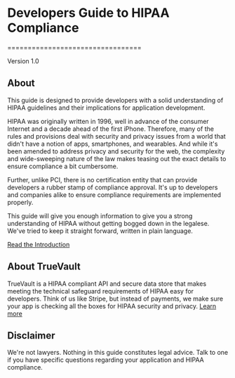 # Developers Guide to HIPAA Compliance
=================================

Version 1.0

## About

This guide is designed to provide developers with a solid understanding of HIPAA guidelines and their implications for application development. 

HIPAA was originally written in 1996, well in advance of the consumer Internet and a decade ahead of the first iPhone. Therefore, many of the rules and provisions deal with security and privacy issues from a world that didn't have a notion of apps, smartphones, and wearables. And while it's been amended to address privacy and security for the web, the complexity and wide-sweeping nature of the law makes teasing out the exact details to ensure compliance a bit cumbersome. 

Further, unlike PCI, there is no certification entity that can provide developers a rubber stamp of compliance approval. It's up to developers and companies alike to ensure compliance requirements are implemented properly. 

This guide will give you enough information to give you a strong understanding of HIPAA without getting bogged down in the legalese. We've tried to keep it straight forward, written in plain language.

[Read the Introduction](https://github.com/truevault/hipaa-compliance-developers-guide/blob/master/01%20Introduction.md)

## About TrueVault

TrueVault is a HIPAA compliant API and secure data store that makes meeting the technical safeguard requirements of HIPAA easy for developers. Think of us like Stripe, but instead of payments, we make sure your app is checking all the boxes for HIPAA security and privacy. [Learn more](https://www.truevault.com/)

## Disclaimer

We're not lawyers. Nothing in this guide constitutes legal advice. Talk to one if you have specific questions regarding your application and HIPAA compliance.

